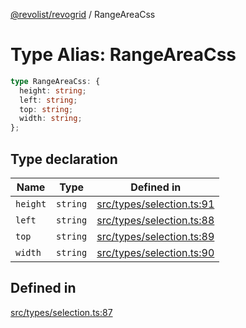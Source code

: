 [@revolist/revogrid](README.md) / RangeAreaCss

# Type Alias: RangeAreaCss

```ts
type RangeAreaCss: {
  height: string;
  left: string;
  top: string;
  width: string;
};
```

## Type declaration

| Name | Type | Defined in |
| ------ | ------ | ------ |
| `height` | `string` | [src/types/selection.ts:91](https://github.com/revolist/revogrid/blob/3fee8276dedac5f7aa7fa43a0495db32609daeca/src/types/selection.ts#L91) |
| `left` | `string` | [src/types/selection.ts:88](https://github.com/revolist/revogrid/blob/3fee8276dedac5f7aa7fa43a0495db32609daeca/src/types/selection.ts#L88) |
| `top` | `string` | [src/types/selection.ts:89](https://github.com/revolist/revogrid/blob/3fee8276dedac5f7aa7fa43a0495db32609daeca/src/types/selection.ts#L89) |
| `width` | `string` | [src/types/selection.ts:90](https://github.com/revolist/revogrid/blob/3fee8276dedac5f7aa7fa43a0495db32609daeca/src/types/selection.ts#L90) |

## Defined in

[src/types/selection.ts:87](https://github.com/revolist/revogrid/blob/3fee8276dedac5f7aa7fa43a0495db32609daeca/src/types/selection.ts#L87)
